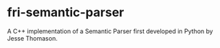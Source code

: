 # fri-semantic-parser
A C++ implementation of a Semantic Parser first developed in Python by Jesse Thomason.
